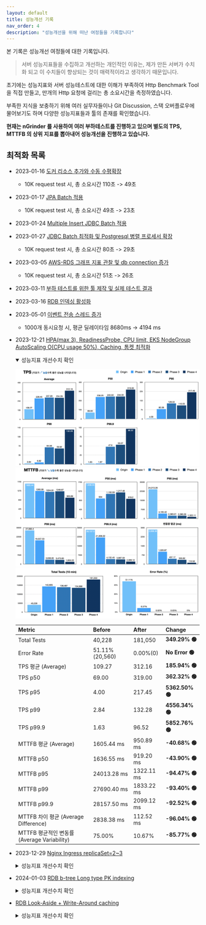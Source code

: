 ```yaml
---
layout: default
title: 성능개선 기록
nav_order: 4
description: "성능개선을 위해 떠난 여정들을 기록합니다"
---
```



본 기록은 성능개선 여정들에 대한 기록입니다.

> 서버 성능지표들을 수집하고 개선하는 개인적인 이유는, 제가 만든 서버가 수치화 되고 이 수치들이 향상되는 것이 매력적이라고 생각하기 때문입니다.  

초기에는 성능지표와 서버 성능테스트에 대한 이해가 부족하여 Http Benchmark Tool 을 직접 만들고, 만개의 Http 요청에 걸리는 총 소요시간을 측정하였습니다.

부족한 지식을 보충하기 위해 여러 실무자들이나 Git Discussion, 스택 오버플로우에 물어보기도 하며 다양한 성능지표들과 툴의 존재를 확인했습니다. 

**현재는 nGrinder 를 사용하여 여러 부하테스트를 진행하고 있으며 별도의 TPS, MTTFB 의 상위 지표를 뽑아내어 성능개선을 진행하고 있습니다.**


## 최적화 목록
* 2023-01-16 [도커 리소스 추가와 수동 수평확장](https://ghkdqhrbals.github.io/portfolios/docs/project/2023-01-16-chatting(13)/)
  * 10K request test 시, 총 소요시간 110초 -> 49초

* 2023-01-17 [JPA Batch 적용](https://ghkdqhrbals.github.io/portfolios/docs/project/2023-01-17-chatting(15)/)
  * 10K request test 시, 총 소요시간 49초 -> 23초

* 2023-01-24 [Multiple Insert JDBC Batch 적용](https://ghkdqhrbals.github.io/portfolios/docs/project/2023-01-24-chatting(17)/)

* 2023-01-27 [JDBC Batch 최적화 및 Postgresql 병렬 프로세서 확장](https://ghkdqhrbals.github.io/portfolios/docs/project/2023-01-27-chatting(18)/)
  * 10K request test 시, 총 소요시간 80초 -> 29초

* 2023-03-05 [AWS-RDS 그래프 지표 관찰 및 db connection 증가](https://ghkdqhrbals.github.io/portfolios/docs/project/2023-03-05-chatting(21)/)
  * 10K request test 시, 총 소요시간 51초 -> 26초

* 2023-03-11 [부하 테스트를 위한 툴 제작 및 실제 테스트 결과](https://ghkdqhrbals.github.io/portfolios/docs/project/2023-03-11-chatting(23)/)
* 2023-03-16 [RDB 인덱싱 활성화](https://ghkdqhrbals.github.io/portfolios/docs/project/2023-03-16-chatting(25)/)

* 2023-05-01 [이벤트 전송 스레드 증가](https://ghkdqhrbals.github.io/portfolios/docs/project/2023-05-01-chatting(35)/)
  * 1000개 동시요청 시, 평균 딜레이타임 8680ms -> 4194 ms 

* 2023-12-21 [HPA(max 3), ReadinessProbe, CPU limit, EKS NodeGroup AutoScaling O(CPU usage 50%), Caching, 톰켓 최적화](https://ghkdqhrbals.github.io/portfolios/docs/project/2023-12-21-chatting(40)/)

    <details open><summary> 성능지표 개선수치 확인 </summary><div markdown="1">
    
    ![img](../../assets/cd/tps.png)
    ![img](../../assets/cd/mttfb.png)
    ![img](../../assets/cd/p.png)
    
    | Metric             | Before       | After        | Change      |
    |--------------------|--------------|--------------|-------------|
    | Total Tests        | 40,228       | 181,050      | **349.29% 🟢**  |
    | Error Rate         | 51.11%(20,560)| 0.00%(0)     | **No Error 🟢** |
    | TPS 평균 (Average)  | 109.27       | 312.16       | **185.94% 🟢**  |
    | TPS p50            | 69.00        | 319.00       | **362.32% 🟢**  |
    | TPS p95            | 4.00         | 217.45       | **5362.50% 🟢** |
    | TPS p99            | 2.84         | 132.28       | **4556.34% 🟢** |
    | TPS p99.9          | 1.63         | 96.52        | **5852.76% 🟢** |
    | MTTFB 평균 (Average)| 1605.44 ms   | 950.89 ms    | **-40.68% 🟢**  |
    | MTTFB p50          | 1636.55 ms   | 919.20 ms    | **-43.90% 🟢**  |
    | MTTFB p95          | 24013.28 ms  | 1322.11 ms   | **-94.47% 🟢**  |
    | MTTFB p99          | 27690.40 ms  | 1833.22 ms   | **-93.40% 🟢**  |
    | MTTFB p99.9        | 28157.50 ms  | 2099.12 ms   | **-92.52% 🟢**  |
    | MTTFB 차이 평균 (Average Difference)| 2838.38 ms | 112.52 ms | **-96.04% 🟢**  |
    | MTTFB 평균적인 변동률 (Average Variability)| 75.00% | 10.67% | **-85.77% 🟢**  |
    
    </div></details>

* 2023-12-29 [Nginx Ingress replicaSet=2~3](https://ghkdqhrbals.github.io/portfolios/docs/project/2023-12-29-chatting(41)/)

  <details><summary> 성능지표 개선수치 확인 </summary><div markdown="1">

  ![img](../../assets/ingresspod/Untitled.png)
  ![img](../../assets/ingresspod/Untitled2.png)
  ![img](../../assets/ingresspod/Untitled3.png)

  | Metric                               | Ingress Pod 1 | Ingress Pod 2 | Change     |
  |--------------------|---------------|------------|-------------------|-------------|
  | Total Tests                          | 181,050       | 240,587       | 32.93% 🟢  |
  | Error Rate                          | 0.00%(0)      | 0.00%(3)      | N/A        |
  | TPS 평균 (Average)                     | 312.16        | 410.55        | 31.51% 🟢  |
  | TPS p50                              | 319.00        | 422.50        | 32.38% 🟢  |
  | TPS p95                              | 217.45        | 288.60        | 32.69% 🟢  |
  | TPS p99                              | 132.28        | 147.62        | 11.62% 🟢  |
  | TPS p99.9                            | 96.52         | 37.04         | -61.68% 🔴 |
  | MTTFB 평균 (Average)                   | 950.89 ms     | 709.86 ms     | -25.29% 🟢 |
  | MTTFB p50                            | 919.20 ms     | 693.65 ms     | -24.54% 🟢 |
  | MTTFB p95                            | 1322.11 ms    | 958.64 ms     | -27.49% 🟢 |
  | MTTFB p99                            | 1833.22 ms    | 1117.45 ms    | -39.05% 🟢 |
  | MTTFB p99.9                          | 2099.12 ms    | 1396.80 ms    | -33.54% 🟢 |
  | MTTFB 차이 평균 (Average Difference)     | 112.52 ms     | 58.82 ms      | -47.66% 🟢 |
  | MTTFB 평균적인 변동률 (Average Variability) | 10.67%        | 7.67%         | -28.09% 🟢 |

  </div></details>

* 2024-01-03 [RDB b-tree Long type PK indexing](https://ghkdqhrbals.github.io/portfolios/docs/project/2024-01-03-chatting(42)/)

  <details><summary> 성능지표 개선수치 확인 </summary><div markdown="1">

  | Metric          | Before     | After      | Change            |
  |-----------------|------------|------------|-------------------|
  | Total Tests     | 220,313    | 236,957    | 7.54% 🟢          |
  | Error Rate      | 0.00%(7)   | 0.00%(0)   | -                 |
  | TPS 평균          | 377.24     | 404.36     | 7.18% 🟢          |
  | TPS p50         | 390.25     | 420.50     | 7.76% 🟢          |
  | TPS p95         | 270.60     | 277.90     | 2.69% 🟢          |
  | TPS p99         | 92.58      | 64.34      | -30.53% 🔴        |
  | TPS p99.9       | 34.05      | 43.17      | 26.74% 🟢         |
  | MTTFB 평균        | 496.27 ms  | 456.42 ms  | -8.03% 🟢         |
  | MTTFB p50       | 480.31 ms  | 431.84 ms  | -10.07% 🟢        |
  | MTTFB p95       | 882.81 ms  | 799.67 ms  | -9.41% 🟢         |
  | MTTFB p99       | 1163.81 ms | 1130.67 ms | -2.84% 🟢         |
  | MTTFB p99.9     | 1225.86 ms | 1275.62 ms | 4.06% 🔴          |
  | MTTFB 차이 평균     | 106.51 ms  | 74.02 ms   | -30.46% 🟢        |
  | MTTFB 평균적인 변동률  | 20.77%     | 15.27%     | -26.60% 🟢        |

  </div></details>

* [RDB Look-Aside + Write-Around caching](https://ghkdqhrbals.github.io/portfolios/docs/project/2024-02-04-chatting(47)/)

  <details><summary> 성능지표 개선수치 확인 </summary><div markdown="1">

  ![img](../../assets/caching/Untitled.png)
  ![img](../../assets/caching/Untitled2.png)
  ![img](../../assets/caching/Untitled3.png)

  | Metric                               | Before       | After        | Change     |
  |--------------------|--------------|--------------|------------|
  | Total Tests                          | 12,356       | 16,788       | 36.00% 🟢  |
  | Error Rate                           | 0.00%(0)     | 0.00%(0)     | 0 ⚪        |
  | TPS 평균 (Average)                     | 228.81       | 310.89       | 35.87% 🟢  |
  |  TPS p50                             | 240.50       | 307.50       | 27.84% 🟢  |
  | TPS p95                              | 162.40       | 282.85       | 74.20% 🟢  |
  | TPS p99                              | 107.09       | 237.47       | 121.77% 🟢 |
  | TPS p99.9                            | 90.36        | 223.55       | 147.24% 🟢 |
  | MTTFB 평균 (Average)                   | 438.32 ms   | 324.82 ms   | -25.93% 🟢 |
  | MTTFB p50                            | 432.94 ms   | 323.11 ms   | -25.27% 🟢 |
  | MTTFB p95                            | 733.43 ms   | 380.09 ms   | -48.14% 🟢 |
  | MTTFB p99                            | 912.43 ms   | 471.73 ms   | -48.31% 🟢 |
  | MTTFB p99.9                          | 951.93 ms   | 496.67 ms   | -47.85% 🟢 |
  | MTTFB 차이 평균 (Average Difference)     | 65.06 ms | 24.31 ms | -62.68% 🟢 |
  | MTTFB 평균적인 변동률 (Average Variability) | 13.73% | 7.67% | -44.11% 🟢 |

  </div></details>




